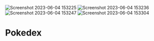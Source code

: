 ![Screenshot 2023-06-04 153225](https://github.com/Lara-Reyes/Pokedex/assets/126874982/6660c214-9d38-47b9-8d17-8ee5e214a3b9)
![Screenshot 2023-06-04 153236](https://github.com/Lara-Reyes/Pokedex/assets/126874982/70dedc8e-a4a8-401d-8534-ef7e7f727e04)
![Screenshot 2023-06-04 153247](https://github.com/Lara-Reyes/Pokedex/assets/126874982/6fd89a3f-dfb2-41a7-a3a4-0b2dc0633cc2)
![Screenshot 2023-06-04 153304](https://github.com/Lara-Reyes/Pokedex/assets/126874982/e32ffb83-ca34-470c-9c84-af9ea345b6e1)
# Pokedex
